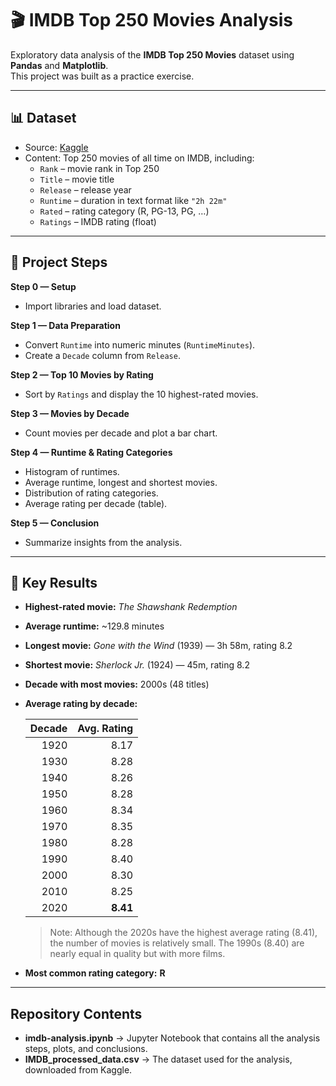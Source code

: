 # 🎬 IMDB Top 250 Movies Analysis

Exploratory data analysis of the **IMDB Top 250 Movies** dataset using **Pandas** and **Matplotlib**.  
This project was built as a practice exercise.

---

## 📊 Dataset

- Source: [Kaggle](https://www.kaggle.com/)  
- Content: Top 250 movies of all time on IMDB, including:
  - `Rank` – movie rank in Top 250  
  - `Title` – movie title  
  - `Release` – release year  
  - `Runtime` – duration in text format like `"2h 22m"`  
  - `Rated` – rating category (R, PG-13, PG, …)  
  - `Ratings` – IMDB rating (float)

---

## 📝 Project Steps

**Step 0 — Setup**  
- Import libraries and load dataset.

**Step 1 — Data Preparation**  
- Convert `Runtime` into numeric minutes (`RuntimeMinutes`).  
- Create a `Decade` column from `Release`.

**Step 2 — Top 10 Movies by Rating**  
- Sort by `Ratings` and display the 10 highest-rated movies.

**Step 3 — Movies by Decade**  
- Count movies per decade and plot a bar chart.

**Step 4 — Runtime & Rating Categories**  
- Histogram of runtimes.  
- Average runtime, longest and shortest movies.  
- Distribution of rating categories.  
- Average rating per decade (table).

**Step 5 — Conclusion**  
- Summarize insights from the analysis.

---

## 📌 Key Results

- **Highest-rated movie:** *The Shawshank Redemption*  
- **Average runtime:** ~129.8 minutes  
- **Longest movie:** *Gone with the Wind* (1939) — 3h 58m, rating 8.2  
- **Shortest movie:** *Sherlock Jr.* (1924) — 45m, rating 8.2  
- **Decade with most movies:** 2000s (48 titles)  
- **Average rating by decade:**

  | Decade | Avg. Rating |
  |-------:|------------:|
  | 1920 | 8.17 |
  | 1930 | 8.28 |
  | 1940 | 8.26 |
  | 1950 | 8.28 |
  | 1960 | 8.34 |
  | 1970 | 8.35 |
  | 1980 | 8.28 |
  | 1990 | 8.40 |
  | 2000 | 8.30 |
  | 2010 | 8.25 |
  | 2020 | **8.41** |

  > Note: Although the 2020s have the highest average rating (8.41),  
  > the number of movies is relatively small. The 1990s (8.40) are nearly equal in quality but with more films.

- **Most common rating category:** **R**

---


## Repository Contents
- **imdb-analysis.ipynb** → Jupyter Notebook that contains all the analysis steps, plots, and conclusions.  
- **IMDB_processed_data.csv** → The dataset used for the analysis, downloaded from Kaggle.






